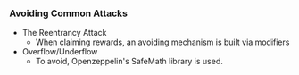 ### Avoiding Common Attacks

- The Reentrancy Attack
  - When claiming rewards, an avoiding mechanism is built via modifiers
- Overflow/Underflow
  - To avoid, Openzeppelin's SafeMath library is used.
